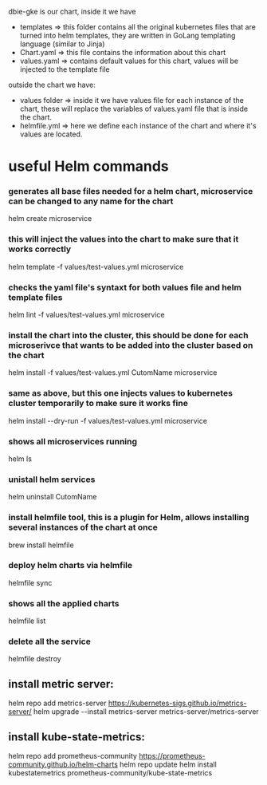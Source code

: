 
dbie-gke is our chart, inside it we have
- templates => this folder contains all the original kubernetes files that are turned into helm templates, they are written in GoLang templating language (similar to Jinja)
- Chart.yaml => this file contains the information about this chart
- values.yaml => contains default values for this chart, values will be injected to the template file

outside the chart we have:
- values folder => inside it we have values file for each instance of the chart, these will replace the variables of values.yaml file that is inside the chart.
- helmfile.yml => here we define each instance of the chart and where it's values are located.


# useful Helm commands

### generates all base files needed for a helm chart, microservice can be changed to any name for the chart
helm create microservice  

### this will inject the values into the chart to make sure that it works correctly
helm template -f values/test-values.yml microservice  
### checks the yaml file's syntaxt for both values file and helm template files
helm lint -f values/test-values.yml microservice

### install the chart into the cluster, this should be done for each microserivce that wants to be added into the cluster based on the chart
helm install -f values/test-values.yml CutomName microservice

### same as above, but this one injects values to kubernetes cluster temporarily to make sure it works fine
helm install --dry-run -f values/test-values.yml microservice

### shows all microservices running
helm ls

### unistall helm services
helm uninstall CutomName

### install helmfile tool, this is a plugin for Helm, allows installing several instances of the chart at once
brew install helmfile

### deploy helm charts via helmfile
helmfile sync

### shows all the applied charts
helmfile list

### delete all the service
helmfile destroy


## install metric server: 
helm repo add metrics-server https://kubernetes-sigs.github.io/metrics-server/
helm upgrade --install metrics-server metrics-server/metrics-server

## install kube-state-metrics:
helm repo add prometheus-community https://prometheus-community.github.io/helm-charts
helm repo update
helm install kubestatemetrics prometheus-community/kube-state-metrics

